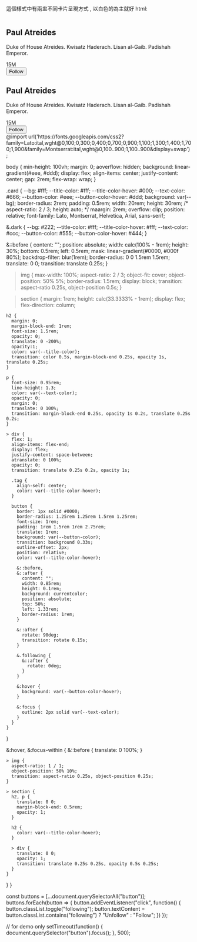 這個樣式中有兩盅不同卡片呈現方式 , 以白色的為主就好 
html:
<div class="card">
  <img src="https://assets.codepen.io/1506195/paul-atreides.jpg" alt="" />
  <section>
    <h2>Paul Atreides</h2>
    <p>Duke of House Atreides. Kwisatz Haderach. Lisan al-Gaib. Padishah Emperor.</p>
    <div>
      <div class="tag" aria-label="15 million followers">
        <i class="fa-solid fa-user"></i> 15M
      </div>
      <button>Follow</button>
    </div>
  </section>
</div>

<div class="card dark">
  <img src="https://assets.codepen.io/1506195/paul-atreides.jpg" alt="" />
  <section>
    <h2>Paul Atreides</h2>
    <p>Duke of House Atreides. Kwisatz Haderach. Lisan al-Gaib. Padishah Emperor.</p>
    <div>
      <div class="tag" aria-label="15 million followers">
        <i class="fa-solid fa-user"></i> 15M
      </div>
      <button>Follow</button>
    </div>
  </section>
</div>
@import url('https://fonts.googleapis.com/css2?family=Lato:ital,wght@0,100;0,300;0,400;0,700;0,900;1,100;1,300;1,400;1,700;1,900&family=Montserrat:ital,wght@0,100..900;1,100..900&display=swap');


body {
  min-height: 100vh;
  margin: 0;
  aoverflow: hidden;
  background: linear-gradient(#eee, #ddd);
  display: flex;
  align-items: center;
  justify-content: center;
  gap: 2rem;
  flex-wrap: wrap;
}

.card {
  --bg: #fff;
  --title-color: #fff;
  --title-color-hover: #000;
  --text-color: #666;
  --button-color: #eee;
  --button-color-hover: #ddd;
  background: var(--bg);
  border-radius: 2rem;
  padding: 0.5rem;
  width: 20rem;
  height: 30rem;
  /*   aspect-ratio: 2 / 3;
  height: auto; */
  maargin: 2rem;
  overflow: clip;
  position: relative;
  font-family: Lato, Montserrat, Helvetica, Arial, sans-serif;

  &.dark {
    --bg: #222;
    --title-color: #fff;
    --title-color-hover: #fff;
    --text-color: #ccc;
    --button-color: #555;
    --button-color-hover: #444;
  }

  &::before {
    content: "";
    position: absolute;
    width: calc(100% - 1rem);
    height: 30%;
    bottom: 0.5rem;
    left: 0.5rem;
    mask: linear-gradient(#0000, #000f 80%);
    backdrop-filter: blur(1rem);
    border-radius: 0 0 1.5rem 1.5rem;
    translate: 0 0;
    transition: translate 0.25s;
  }

  > img {
    max-width: 100%;
    aspect-ratio: 2 / 3;
    object-fit: cover;
    object-position: 50% 5%;
    border-radius: 1.5rem;
    display: block;
    transition: aspect-ratio 0.25s, object-position 0.5s;
  }

  > section {
    margin: 1rem;
    height: calc(33.3333% - 1rem);
    display: flex;
    flex-direction: column;

    h2 {
      margin: 0;
      margin-block-end: 1rem;
      font-size: 1.5rem;
      opacity: 0;
      translate: 0 -200%;
      opacity:1;
      color: var(--title-color);
      transition: color 0.5s, margin-block-end 0.25s, opacity 1s, translate 0.25s;
    }

    p {
      font-size: 0.95rem;
      line-height: 1.3;
      color: var(--text-color);
      opacity: 0;
      margin: 0;
      translate: 0 100%;
      transition: margin-block-end 0.25s, opacity 1s 0.2s, translate 0.25s 0.2s;
    }

    > div {
      flex: 1;
      align-items: flex-end;
      display: flex;
      justify-content: space-between;
      atranslate: 0 100%;
      opacity: 0;
      transition: translate 0.25s 0.2s, opacity 1s;

      .tag {
        align-self: center;
        color: var(--title-color-hover);
      }

      button {
        border: 1px solid #0000;
        border-radius: 1.25rem 1.25rem 1.5rem 1.25rem;
        font-size: 1rem;
        padding: 1rem 1.5rem 1rem 2.75rem;
        translate: 1rem;
        background: var(--button-color);
        transition: background 0.33s;
        outline-offset: 2px;
        position: relative;
        color: var(--title-color-hover);

        &::before,
        &::after {
          content: "";
          width: 0.85rem;
          height: 0.1rem;
          background: currentcolor;
          position: absolute;
          top: 50%;
          left: 1.33rem;
          border-radius: 1rem;
        }

        &::after {
          rotate: 90deg;
          transition: rotate 0.15s;
        }

        &.following {
          &::after {
            rotate: 0deg;
          }
        }

        &:hover {
          background: var(--button-color-hover);
        }

        &:focus {
          outline: 2px solid var(--text-color);
        }
      }
    }
  }

  &:hover, &:focus-within {
    &::before {
      translate: 0 100%;
    }


    > img {
      aspect-ratio: 1 / 1;
      object-position: 50% 10%;
      transition: aspect-ratio 0.25s, object-position 0.25s;
    }

    > section {
      h2, p {
        translate: 0 0;
        margin-block-end: 0.5rem;
        opacity: 1;
      }

      h2 {
        color: var(--title-color-hover);
      }

      > div {
        translate: 0 0;
        opacity: 1;
        transition: translate 0.25s 0.25s, opacity 0.5s 0.25s;
      }
    }
  }
}

const buttons = [...document.querySelectorAll("button")];
buttons.forEach(button => {
  button.addEventListener("click", function() {
    button.classList.toggle("following");
    button.textContent = button.classList.contains("following") ? "Unfollow" : "Follow";
  })
});

// for demo only
setTimeout(function() {
  document.querySelector("button").focus();
}, 500);
